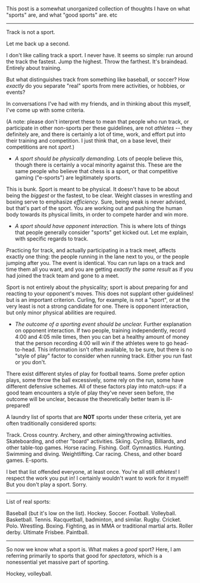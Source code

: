 This post is a somewhat unorganized collection of thoughts I have on what "sports" are, and what "good sports" are. etc

-----

Track is not a sport.

Let me back up a second.

I don't like calling track a sport. I never have. It seems so simple: run around the track the fastest. Jump the highest. Throw the farthest. It's braindead. Entirely about training.

But what distinguishes track from something like baseball, or soccer? How *exactly* do you separate "real" sports from mere activities, or hobbies, or events?

In conversations I've had with my friends, and in thinking about this myself, I've come up with some criteria.

(A note: please don't interpret these to mean that people who run track, or participate in other non-sports per these guidelines, are not *athletes* -- they definitely are, and there is certainly a lot of time, work, and effort put into their training and competition. I just think that, on a base level, their competitions are not *sport*.)

- *A sport should be *physically demanding.** Lots of people believe this, though there is certainly a vocal minority against this. These are the same people who believe that chess is a sport, or that competitive gaming ("e-sports") are legitimately sports.

This is bunk. Sport is meant to be physical. It doesn't have to be about being the *biggest* or the fastest, to be clear. Weight classes in wrestling and boxing serve to emphasize *efficiency*. Sure, being weak is never advised, but that's part of the sport. You are working out and pushing the human body towards its physical limits, in order to compete harder and win more.

- *A sport should have *opponent interaction.** This is where lots of things that people generally consider "sports" get kicked out. Let me explain, with specific regards to track.

Practicing for track, and actually participating in a track meet, affects exactly one thing: the people running in the lane next to you, or the people jumping after you. The event is identical. You can run laps on a track and time them all you want, and you are getting *exactly the same result* as if you had joined the track team and gone to a meet.

Sport is not entirely about the physicality; sport is about preparing for and reacting to your opponent's moves. This does not supplant other guidelines! but is an important criterion. Curling, for example, is not a "sport", or at the very least is not a strong candidate for one. There is opponent interaction, but only minor physical abilities are required.

- *The outcome of a sporting event should be *unclear.** Further explanation on opponent interaction. If two people, training independently, record 4:00 and 4:05 mile times, then you can bet a healthy amount of money that the person recording 4:00 will win if the athletes were to go head-to-head. This information isn't often available, to be sure, but there is no "style of play" factor to consider when running track. Either you run fast or you don't.

There exist different styles of play for football teams. Some prefer option plays, some throw the ball excessively, some rely on the run, some have different defensive schemes. All of these factors play into match-ups: if a good team encounters a style of play they've never seen before, the outcome will be unclear, because the theoretically better team is ill-prepared!

A laundry list of sports that are **NOT** sports under these criteria, yet are often traditionally considered sports:

Track. Cross country. Archery, and other aiming/throwing activities. Skateboarding, and other "board" activities. Skiing. Cycling. Billiards, and other table-top games. Horse racing. Fishing. Golf. Gymnastics. Hunting. Swimming and diving. Weightlifting. Car racing. Chess, and other board games. E-sports.

I bet that list offended everyone, at least once. You're all still *athletes*! I respect the work you put in! I certainly wouldn't want to work for it myself! But you don't play a sport. Sorry.

-----

List of real sports:

Baseball (but it's low on the list). Hockey. Soccer. Football. Volleyball. Basketball. Tennis. Racquetball, badminton, and similar. Rugby. Cricket. Polo. Wrestling. Boxing. Fighting, as in MMA or traditional martial arts. Roller derby. Ultimate Frisbee. Paintball.

-----

So now we know what a sport is. What makes a *good* sport? Here, I am referring primarily to sports that good for *spectators*, which is a nonessential yet massive part of sporting.

Hockey, volleyball.
